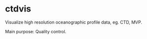 # ctdvis
Visualize high resolution oceanographic profile data, eg. CTD, MVP. 

Main purpose: Quality control.
